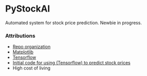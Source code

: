 # PyStockAI
Automated system for stock price prediction. Newbie in progress.


### Attributions  
 * [Repo organization](https://docs.python-guide.org/writing/structure/)  
 * [Matplotlib](https://matplotlib.org/)  
 * [Tensorflow](https://www.tensorflow.org/)  
 * [Initial code for using (Tensorflow) to predict stock prices](https://www.thepythoncode.com/article/stock-price-prediction-in-python-using-tensorflow-2-and-keras)  
 * High cost of living  
